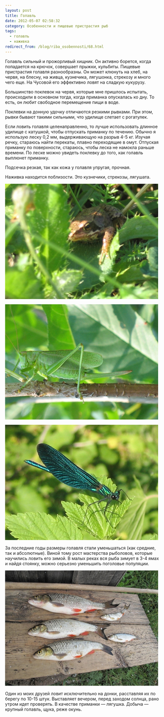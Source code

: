 ```yaml
---
layout: post
title: Голавль
date: 2012-05-07 02:58:32
category: Особенности и пищевые пристрастия рыб
tags:
  - голавль
  - наживка
redirect_from: /blog/riba_osobennosti/68.html
---
```

Голавль сильный и прожорливый хищник. Он активно борется, когда
попадается на крючок, совершает прыжки, кульбиты. Пищевые пристрастия
голавля разнообразны. Он может клюнуть на хлеб, на червя, на блесну, на
живца, кузнечика, лягушонка, стрекозу и много чего еще. На Чусовой его
эффективно ловят на сладкую кукурузу.

Большинство поклевок на червя, которые мне пришлось испытать,
происходили в основном тогда, когда приманка опускалась ко дну. То есть,
он любит свободное перемещение пищи в воде.

Поклевки на донную удочку отличаются резкими рывками. При этом, рывки
бывают такими сильными, что удилище слетает с рогатулек.

Если ловить голавля целенаправленно, то лучше использовать длинное
удилище с катушкой, чтобы отпускать приманку по течению. Обычно я
использую леску 0,2 мм, выдерживающую на разрыв 4-5 кг. Изучая речку,
стараюсь найти перекаты, плавно переходящие в омут. Отпуская приманку по
поверхности, стараюсь, чтобы леска не намокла раньше времени. По леске
можно увидеть поклевку до того, как голавль выплюнет приманку.

Подсечка резкая, так как кожа у голавля упругая, прочная.

Наживка находится поблизости. Это кузнечики, стрекозы, лягушата.

![лягушонок](/uploads/images/00/00/01/2012/05/06/3ef9f0.jpg)

![кузнечик](/uploads/images/00/00/01/2012/05/06/2feaa8.jpg)

![стрекоза](/uploads/images/00/00/01/2012/05/06/8d7e03.jpg)

За последние годы размеры голавля стали уменьшаться (как средние, так и
абсолютные). Виной тому рост мастерства рыболовов, которые научились
ловить его зимой. В малых реках вся рыба зимует в 3-4 ямах и найдя
стоянку, можно серьезно уменьшить поголовье популяции.

![](/uploads/images/00/00/01/2012/08/05/e8d1bf.jpg)

Один из моих друзей ловит исключительно на донки, расставляя их по
берегу по 10-15 штук. Выставляет вечером, перед заходом солнца, рано
утром идет проверять. В качестве приманки — лягушка. Добыча — крупный
голавль, щука, реже окунь.
